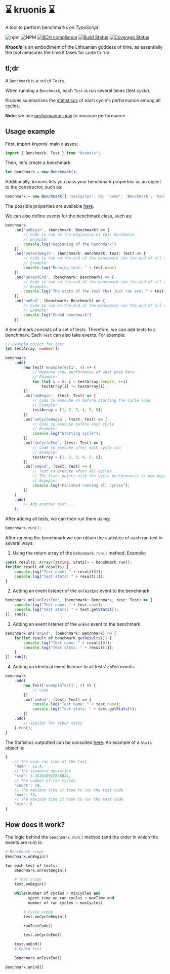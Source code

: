 # :hourglass: kruonis :hourglass:

A tool to perform benchmarks on _TypeScript_.

![npm](https://img.shields.io/npm/v/kruonis)
![NPM](https://img.shields.io/npm/l/kruonis)
[![BCH compliance](https://bettercodehub.com/edge/badge/most-inesctec/kruonis?branch=master)](https://bettercodehub.com/)
[![Build Status](https://travis-ci.com/most-inesctec/kruonis.svg?token=J52cxsfW92GANe4gUJgy&branch=master)](https://travis-ci.com/most-inesctec/kruonis)
[![Coverage Status](https://coveralls.io/repos/github/most-inesctec/kruonis/badge.svg?branch=master)](https://coveralls.io/github/most-inesctec/kruonis?branch=master)

___Kruonis___ is an embodiment of the Lithuanian goddess of time, as essentially the tool measures the time it takes for code to run.

## tl;dr

A `Benchmark` is a set of `Tests`.

When running a `Benchmark`, each `Test` is run several times (test _cycle_). 

_Kruonis_ summarizes the [statistiscs](https://github.com/most-inesctec/kruonis/blob/master/src/Stats/Stats.ts) of each cycle's performance among all cycles. 

__Note__: we use [performance-now](https://www.npmjs.com/package/performance-now) to measure performance.


## Usage example

First, import _kruonis_' main classes:

```TypeScript
import { Benchmark, Test } from "kruonis";
```

Then, let's create a benchmark:

```TypeScript
let benchmark = new Benchmark();
```

Additionally, _kruonis_ lets you pass your benchmark properties as an object to the constructor, such as: 

```TypeScript
benchmark = new Benchmark({ 'maxCycles': 50, 'name': 'Benchmark', 'maxTime': 15 });
```

The possible properties are available [here](https://github.com/most-inesctec/kruonis/blob/master/src/BenchmarkProperties.ts).

We can also define events for the benchmark class, such as:
```TypeScript
benchmark
    .on('onBegin', (benchmark: Benchmark) => {
        // Code to run on the beginning of this benchmark
        // Example:
        console.log("Beginning of the benchmark")
    })
    .on('onTestBegin', (benchmark: Benchmark, test: Test) => {
        // Code to run on the end of the benchmark (on the end of all tests)
        // Example:
        console.log("Running test: " + test.name)
    })
    .on('onTestEnd', (benchmark: Benchmark) => {
        // Code to run on the end of the benchmark (on the end of all tests)
        // Example:
        console.log("The stats of the test that just ran are: " + test.getStats())
    })
    .on('onEnd', (benchmark: Benchmark) => {
        // Code to run on the end of the benchmark (on the end of all tests)
        // Example:
        console.log("Ended benchmark")
    });
```

A benchmark consists of a set of tests. Therefore, we can add tests to a benchmark. Each `Test` can also take events. For example:

```TypeScript
// Example object for test
let testArray: number[];

benchmark
    .add(
        new Test('exampleTest1', () => {
            // Measure code performance of what goes here
            // Example:
            for (let i = 0; i < testArray.length; ++i)
                testArray[i] *= testArray[i];
        })
        .on('onBegin', (test: Test) => {
            // Code to execute on before starting the cycle loop
            // Example:
            testArray = [1, 2, 3, 4, 5, 6];
        })
        .on('onCycleBegin', (test: Test) => {
            // Code to execute before each cycle
            // Example:
            console.log("Starting cycle");
        })
        .on('onCycleEnd', (test: Test) => {
            // Code to execute after each cycle ran
            // Example:
            testArray = [1, 2, 3, 4, 5, 6];
        })
        .on('onEnd', (test: Test) => {
            // Test to execute after all cycles
            // The Stats object with the cycle performances is now populated
            // Example:
            console.log("Finished running all cycles");
        })
    )
    .add(
        // Add another test ...
    );
```

After adding all tests, we can then run them using:
```TypeScript
benchmark.run();
```

After running the benchmark we can obtain the statistics of each ran test in several ways:
1. Using the return array of the `behcnmark.run()` method. Example:
```TypeScript
const results: Array<[string, Stats]> = benchmark.run();
for(let result of results) {
    console.log("Test name: " + result[0]);
    console.log("Test stats: " + result[1]);
}
```
2. Adding an event listener of the `onTestEnd` event to the benchmark.
```TypeScript
benchmark.on('onTestEnd', (benchmark: Benchmark, test: Test) => {
    console.log("Test name: " + test.name);
    console.log("Test stats: " + test.getStats());
}). run();
```
3. Adding an event listener of the `onEnd` event to the benchmark.
```TypeScript
benchmark.on('onEnd', (benchmark: Benchmark) => {
    for(let result of benchmark.getResults()) {
        console.log("Test name: " + result[0]);
        console.log("Test stats: " + result[1]);
    }
}). run();
```
4. Adding an identical event listener to all tests' `onEnd` events.
```TypeScript
benchmark
    .add(
        new Test('exampleTest1', () => {
            // Code
        })
        .on('onEnd', (test: Test) => {
            console.log("Test name: " + test.name);
            console.log("Test stats: " + test.getStats());
        })
    .add(
        // Similar for other tests
    ).run();
}
```

The Statistics outputted can be consulted [here](https://github.com/most-inesctec/kruonis/blob/master/src/Stats/Stats.ts). An example of a `Stats` object is:
```TypeScript
{
    // The mean run time of the test
    'mean': 11.4,
    // The standard deviation
    'std': 3.352610922848042,
    // The number of ran cycles
    'count': 10,
    // The maximum time it took to run the test code
    'max': 18,
    // The maximum time it took to run the test code
    'min': 6
}
```

## How does it work?

The logic behind the `benchmark.run()` method (and the order in which the events are run) is:
```python
# Benchmark scope
Benchmark.onBegin()

for each test of tests:
    Benchmark.onTestBegin()

    # Test scope
    test.onBegin()

    while(number of cycles < minCycles and
          spent time on ran cycles < maxTime and
          number of ran cycles < maxCycles)

        # Cycle scope
        test.onCycleBegin()

        runTestCode()

        test.onCycleEnd()

    test.onEnd()
    # Ended test

    Benchmark.onTestEnd()

Benchmark.onEnd()
```
